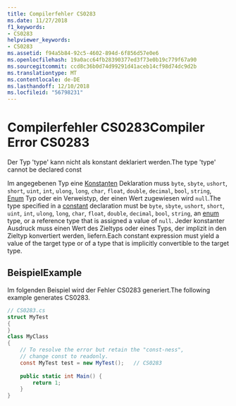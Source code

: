 ```yaml
---
title: Compilerfehler CS0283
ms.date: 11/27/2018
f1_keywords:
- CS0283
helpviewer_keywords:
- CS0283
ms.assetid: f94a5b84-92c5-4602-894d-6f856d57e0e6
ms.openlocfilehash: 19a0acc64fb28390377ed3f73e0b19c779f67a90
ms.sourcegitcommit: ccd8c36b0d74d99291d41aceb14cf98d74dc9d2b
ms.translationtype: MT
ms.contentlocale: de-DE
ms.lasthandoff: 12/10/2018
ms.locfileid: "56798231"
---
```

# <a name="compiler-error-cs0283"></a><span data-ttu-id="2bbfd-102">Compilerfehler CS0283</span><span class="sxs-lookup"><span data-stu-id="2bbfd-102">Compiler Error CS0283</span></span>
<span data-ttu-id="2bbfd-103">Der Typ 'type' kann nicht als konstant deklariert werden.</span><span class="sxs-lookup"><span data-stu-id="2bbfd-103">The type 'type' cannot be declared const</span></span>  
  
<span data-ttu-id="2bbfd-104">Im angegebenen Typ eine [Konstanten](../language-reference/keywords/const.md) Deklaration muss `byte`, `sbyte`, `ushort`, `short`, `uint`, `int`, `ulong`, `long`, `char`, `float`, `double`, `decimal`, `bool`, `string`, [Enum](../language-reference/keywords/enum.md) Typ oder ein Verweistyp, der einen Wert zugewiesen wird `null`.</span><span class="sxs-lookup"><span data-stu-id="2bbfd-104">The type specified in a [constant](../language-reference/keywords/const.md) declaration must be `byte`, `sbyte`, `ushort`, `short`, `uint`, `int`, `ulong`, `long`, `char`, `float`, `double`, `decimal`, `bool`, `string`, an [enum](../language-reference/keywords/enum.md) type, or a reference type that is assigned a value of `null`.</span></span> <span data-ttu-id="2bbfd-105">Jeder konstanter Ausdruck muss einen Wert des Zieltyps oder eines Typs, der implizit in den Zieltyp konvertiert werden, liefern.</span><span class="sxs-lookup"><span data-stu-id="2bbfd-105">Each constant expression must yield a value of the target type or of a type that is implicitly convertible to the target type.</span></span>  
  
## <a name="example"></a><span data-ttu-id="2bbfd-106">Beispiel</span><span class="sxs-lookup"><span data-stu-id="2bbfd-106">Example</span></span>  
 <span data-ttu-id="2bbfd-107">Im folgenden Beispiel wird der Fehler CS0283 generiert.</span><span class="sxs-lookup"><span data-stu-id="2bbfd-107">The following example generates CS0283.</span></span>  
  
```csharp  
// CS0283.cs  
struct MyTest  
{  
}  
class MyClass   
{  
    // To resolve the error but retain the "const-ness",  
    // change const to readonly.  
    const MyTest test = new MyTest();   // CS0283  
  
    public static int Main() {  
        return 1;  
    }  
}  
```
